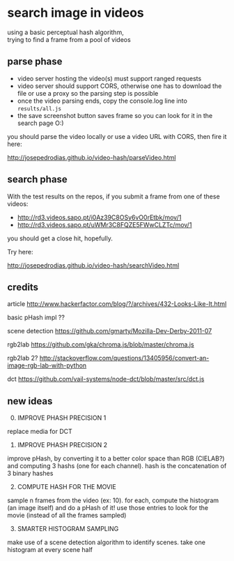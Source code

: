 # search image in videos

using a basic perceptual hash algorithm,  
trying to find a frame from a pool of videos



## parse phase

* video server hosting the video(s) must support ranged requests
* video server should support CORS, otherwise one has to download the file or use a proxy so the parsing step is possible
* once the video parsing ends, copy the console.log line into `results/all.js`
* the save screenshot button saves frame so you can look for it in the search page O:)

you should parse the video locally or use a video URL with CORS, then fire it here:

<http://josepedrodias.github.io/video-hash/parseVideo.html>



## search phase

With the test results on the repos, if you submit a frame from one of these videos:

* <http://rd3.videos.sapo.pt/i0Az39C8OSy6vO0rEtbk/mov/1>
* <http://rd3.videos.sapo.pt/uWMr3C8FQZE5FWwCLZTc/mov/1>

you should get a close hit, hopefully.

Try here:

<http://josepedrodias.github.io/video-hash/searchVideo.html>



## credits

article
http://www.hackerfactor.com/blog/?/archives/432-Looks-Like-It.html

basic pHash impl
??

scene detection
https://github.com/gmarty/Mozilla-Dev-Derby-2011-07

rgb2lab
https://github.com/gka/chroma.js/blob/master/chroma.js

rgb2lab 2?
http://stackoverflow.com/questions/13405956/convert-an-image-rgb-lab-with-python

dct
https://github.com/vail-systems/node-dct/blob/master/src/dct.js



## new ideas

0) IMPROVE PHASH PRECISION 1
 
replace media for DCT


1) IMPROVE PHASH PRECISION 2

improve pHash, by converting it to a better color space than RGB (CIELAB?) and computing 3 hashs (one for each channel).
hash is the concatenation of 3 binary hashes


2) COMPUTE HASH FOR THE MOVIE

sample n frames from the video (ex: 10).
for each, compute the histogram (an image itself) and do a pHash of it!
use those entries to look for the movie (instead of all the frames sampled)


3) SMARTER HISTOGRAM SAMPLING

make use of a scene detection algorithm to identify scenes.
take one histogram at every scene half
